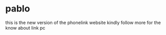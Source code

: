 # pablo
this is the new version of the phonelink website kindly follow more for the know about link pc
